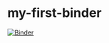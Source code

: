 # my-first-binder
[![Binder](https://mybinder.org/badge_logo.svg)](https://mybinder.org/v2/gh/harrymich/my-first-binder/blob/main/GHG%20Analysis.ipynb)

